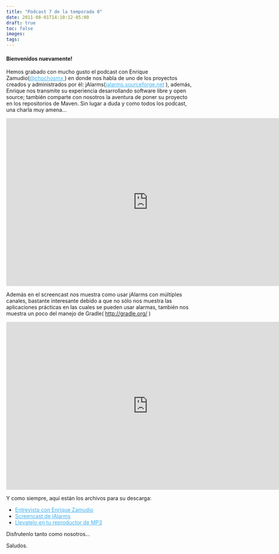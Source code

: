 ```yaml
---
title: "Podcast 7 de la temporada 0"
date: 2011-08-01T14:10:12-05:00
draft: true
toc: false
images:
tags:
---
```


<h4>Bienvenidos nuevamente!</h4>

Hemos grabado con mucho gusto el podcast con Enrique Zamudio(<a target="_blank" href="https://twitter.com/chochosmx" style="color:#3eb0ef;">@chochosmx </a>) en donde nos habla de uno de los proyectos creados y administrados por él: jAlarms(<a target="_blank" href="https://jalarms.sourceforge.net/" style="color:#3eb0ef;">jalarms.sourceforge.net</a> ), además, Enrique nos transmite su experiencia desarrollando software libre y open source; también comparte con nosotros la aventura de poner su proyecto en los repositorios de Maven. Sin lugar a duda y como todos los podcast, una charla muy amena…

<iframe src="https://player.vimeo.com/video/27031278?h=d26bd1c45c" width="760" height="450" frameborder="0"></iframe>

Además en el screencast nos muestra como usar jAlarms con múltiples canales, bastante interesante debido a que no sólo nos muestra las aplicaciones prácticas en las cuales se pueden usar alarmas, también nos muestra un poco del manejo de Gradle( http://gradle.org/ )

<iframe src="https://player.vimeo.com/video/27160401?h=4eab7972e2" width="760" height="450" frameborder="0"></iframe>

Y como siempre, aquí están los archivos para su descarga:

+ <a target="_blank" href="http://s3.amazonaws.com/media.vivecodigo.org/podcast/temporada0/ViveCodigo00x07_a.mov" style="color:#3eb0ef;">Entrevista con Enrique Zamudio</a>
+ <a target="_blank" href="http://s3.amazonaws.com/media.vivecodigo.org/podcast/temporada0/ViveCodigo00x07_b.mov" style="color:#3eb0ef;">Screencast de jAlarms</a>
+ <a target="_blank" href="http://s3.amazonaws.com/media.vivecodigo.org/podcast/temporada0/ViveCodigo00x07_a.mp3" style="color:#3eb0ef;">Llevatelo en tu reproductor de MP3</a>

Disfrutenlo tanto como nosotros…

Saludos.
